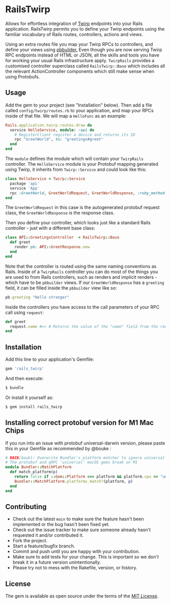# RailsTwirp

Allows for effortless integration of [Twirp](https://github.com/twitchtv/twirp) endpoints into your Rails application. RailsTwirp permits you to define your Twirp endpoints using the familiar vocabulary of Rails routes, controllers, actions and views.

Using an extra routes file you map your Twirp RPCs to controllers, and define your views using [pbbuilder.](https://github.com/cheddar-me/pbbuilder) Even though you are now serving Twirp RPC endpoints instead of HTML or JSON, all the skills and tools you have for working your usual Rails infrastructure apply. `TwirpRails` provides a customised controller superclass called `RailsTwirp::Base` which includes all the relevant ActionController components which still make sense when using Protobufs.

## Usage

Add the gem to your project (see "Installation" below). Then add a file called `config/twirp/routes.rb` to your application, and map your RPCs inside of that file. We will map a `HelloFunc` as an example:

```ruby
Rails.application.twirp.routes.draw do
  service HelloService, module: :api do
    # RegisterClient register a device and returns its ID
    rpc "GreetWorld", to: "greetings#greet"
  end
end
```

The `module` defines the module which will contain your `TwirpRails` controller. The `HelloService` module is your Protobuf mapping generated using Twirp, it inherits from `Twirp::Service` and could look like this:

```ruby
class HelloService < Twirp::Service
  package 'api'
  service 'App'
  rpc :GreetWorld, GreetWorldRequest, GreetWorldResponse, :ruby_method => :greet_world
end
```

The `GreetWorldRequest` in this case is the autogenerated protobuf request class, the `GreetWorldResponse` is the response class.

Then you define your controller, which looks just like a standard Rails controller - just with a different base class:

```ruby
class API::GreetingsController  < RailsTwirp::Base
  def greet
    render pb: API::GreetResponse.new
  end
end
```

Note that the controller is routed using the same naming conventions as Rails. Inside of a `TwirpRails` controller you can do most of the things you are used to from Rails controllers, such as renders and implicit renders - which have to be `pbbuilder` views. If our `GreetWorldResponse` has a `greeting` field, it can be filled inside the `pbbuilder` view like so:

```ruby
pb.greeting "Hello stranger"
```

Inside the controllers you have access to the call parameters of your RPC call using `request`:

```ruby
def greet
  request.name #=> # Returns the value of the "name" field from the request Protobuf
end
```

## Installation
Add this line to your application's Gemfile:

```ruby
gem 'rails_twirp'
```

And then execute:
```bash
$ bundle
```

Or install it yourself as:
```bash
$ gem install rails_twirp
```

## Installing correct protobuf version for M1 Mac Chips

If you run into an issue with protobuf universal-darwin version, please paste this in your Gemfile as recommended by @bouke :

```ruby
# HACK(bouk): Overwrite Bundler's platform matcher to ignore universal CPU
# The protobuf and gRPC 'universal' macOS gems break on M1
module Bundler::MatchPlatform
  def match_platform(p)
    return false if ::Gem::Platform === platform && platform.cpu == "universal"
    Bundler::MatchPlatform.platforms_match?(platform, p)
  end
end
```

## Contributing

* Check out the latest `main` to make sure the feature hasn't been implemented or the bug hasn't been fixed yet.
* Check out the issue tracker to make sure someone already hasn't requested it and/or contributed it.
* Fork the project.
* Start a feature/bugfix branch.
* Commit and push until you are happy with your contribution.
* Make sure to add tests for your change. This is important so we don't break it in a future version unintentionally.
* Please try not to mess with the Rakefile, version, or history.

## License
The gem is available as open source under the terms of the [MIT License](https://opensource.org/licenses/MIT).
